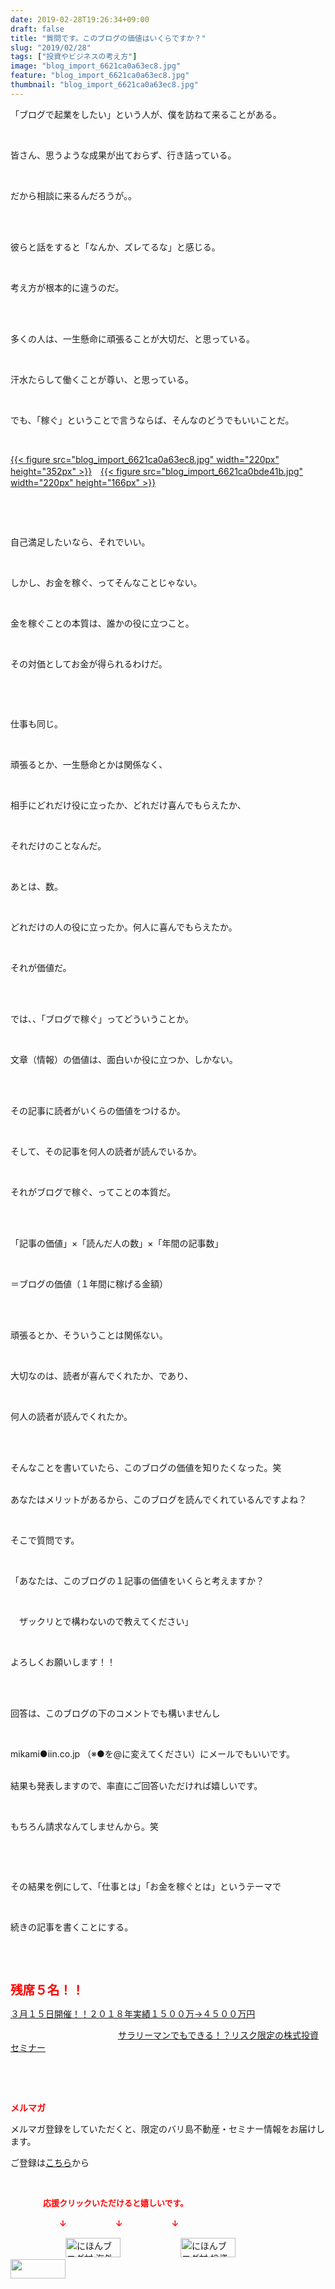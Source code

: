 ```yaml
---
date: 2019-02-28T19:26:34+09:00
draft: false
title: "質問です。このブログの価値はいくらですか？"
slug: "2019/02/28"
tags: ["投資やビジネスの考え方"]
image: "blog_import_6621ca0a63ec8.jpg"
feature: "blog_import_6621ca0a63ec8.jpg"
thumbnail: "blog_import_6621ca0a63ec8.jpg"
---
```

<p>「ブログで起業をしたい」という人が、僕を訪ねて来ることがある。</p><p> </p><p>皆さん、思うような成果が出ておらず、行き詰っている。</p><p> </p><p>だから相談に来るんだろうが。。</p><p> </p><p><br/>彼らと話をすると「なんか、ズレてるな」と感じる。</p><p> </p><p>考え方が根本的に違うのだ。</p><p> </p><p><br/>多くの人は、一生懸命に頑張ることが大切だ、と思っている。</p><p> </p><p>汗水たらして働くことが尊い、と思っている。</p><p> </p><p>でも、「稼ぐ」ということで言うならば、そんなのどうでもいいことだ。</p><p> </p><p><a href="blog_import_6621ca0a63ec8.jpg">{{< figure src="blog_import_6621ca0a63ec8.jpg" width="220px" height="352px" >}}</a>　<a href="blog_import_6621ca0bde41b.jpg">{{< figure src="blog_import_6621ca0bde41b.jpg" width="220px" height="166px" >}}</a></p><p> </p><p> </p><p>自己満足したいなら、それでいい。</p><p> </p><p>しかし、お金を稼ぐ、ってそんなことじゃない。</p><p> </p><p>金を稼ぐことの本質は、誰かの役に立つこと。</p><p> </p><p>その対価としてお金が得られるわけだ。</p><p> </p><p> </p><p>仕事も同じ。</p><p> </p><p>頑張るとか、一生懸命とかは関係なく、</p><p> </p><p>相手にどれだけ役に立ったか、どれだけ喜んでもらえたか、</p><p> </p><p>それだけのことなんだ。</p><p> </p><p>あとは、数。</p><p> </p><p>どれだけの人の役に立ったか。何人に喜んでもらえたか。</p><p> </p><p>それが価値だ。</p><p> </p><p><br/>では、、「ブログで稼ぐ」ってどういうことか。</p><p> </p><p>文章（情報）の価値は、面白いか役に立つか、しかない。</p><p> </p><p><br/>その記事に読者がいくらの価値をつけるか。</p><p> </p><p>そして、その記事を何人の読者が読んでいるか。</p><p> </p><p>それがブログで稼ぐ、ってことの本質だ。</p><p> </p><p><br/>「記事の価値」×「読んだ人の数」×「年間の記事数」</p><p> </p><p>＝ブログの価値（１年間に稼げる金額）</p><p> </p><p><br/>頑張るとか、そういうことは関係ない。</p><p> </p><p>大切なのは、読者が喜んでくれたか、であり、</p><p> </p><p>何人の読者が読んでくれたか。</p><p> </p><p><br/>そんなことを書いていたら、このブログの価値を知りたくなった。笑</p><p><br/>あなたはメリットがあるから、このブログを読んでくれているんですよね？</p><p> </p><p>そこで質問です。</p><p> </p><p>「あなたは、このブログの１記事の価値をいくらと考えますか？</p><p> </p><p>　ザックリとで構わないので教えてください」</p><p> </p><p>よろしくお願いします！！</p><p> </p><p><br/>回答は、このブログの下のコメントでも構いませんし</p><p> </p><p>mikami●iin.co.jp （※●を@に変えてください）にメールでもいいです。</p><p><br/>結果も発表しますので、率直にご回答いただければ嬉しいです。</p><p> </p><p>もちろん請求なんてしませんから。笑</p><p> </p><p> </p><p>その結果を例にして、「仕事とは」「お金を稼ぐとは」というテーマで</p><p> </p><p>続きの記事を書くことにする。</p><p> </p><p> </p><p><span style="font-size: 1.4em;"><span style="font-weight: bold;"><span style="color: rgb(255, 0, 0);">残席５名！！</span></span></span></p><p><a href="entry-12439962299.html" target="_blank">３月１５日開催！！</a><a href="entry-12439962299.html" target="_blank">２０１８年実績１５００万→４５００万円</a>           </p><p>　　　　　　　　　　　　 <a href="entry-12439962299.html" target="_blank">サラリーマンでもできる！？リスク限定の株式投資セミナー</a></p><p> </p><p> </p><p><span style="font-weight: bold;"><span style="color: rgb(255, 0, 0);">メルマガ</span></span></p><p>メルマガ登録をしていただくと、限定のバリ島不動産・セミナー情報をお届けします。</p><p>ご登録は<a href="f9eeVI" target="_blank">こちら</a>から</p><p style="text-align: center;"> </p><p><font color="#ff0000" size="2"><strong>　　　　応援クリックいただけると嬉しいです。</strong></font></p><p><font color="#ff0000" size="2"><strong>　　　　　　↓　　　　　　↓　　　　　　↓</strong></font></p><p><a href="ranking.html?p_cid=01260127" id="&amp;blogmura_banner"><img alt="にほんブログ村 海外生活ブログ バリ島情報へ" border="0" height="31" src="data:image/svg+xml;charset=utf-8,%3Csvg%20xmlns%3D%22http%3A%2F%2Fwww.w3.org%2F2000%2Fsvg%22%20title%3D%22Placeholder%20for%20Images%22%20role%3D%22presentation%22%20viewBox%3D%220%200%2088%2031%22%20%2F%3E" width="88" data-src="//overseas.blogmura.com/bali/img/bali88_31.gif" style="aspect-ratio: auto 88 / 31;"/><noscript><img alt="にほんブログ村 海外生活ブログ バリ島情報へ" border="0" height="31" src="//overseas.blogmura.com/bali/img/bali88_31.gif" width="88"></noscript></a>  <a href="ranking.html?p_cid=01260127" id="&amp;blogmura_banner"><img alt="にほんブログ村 投資ブログ 不動産投資へ" border="0" height="31" src="data:image/svg+xml;charset=utf-8,%3Csvg%20xmlns%3D%22http%3A%2F%2Fwww.w3.org%2F2000%2Fsvg%22%20title%3D%22Placeholder%20for%20Images%22%20role%3D%22presentation%22%20viewBox%3D%220%200%2088%2031%22%20%2F%3E" width="88" data-src="//investment.blogmura.com/hudousantoushi/img/hudousantoushi88_31.gif" style="aspect-ratio: auto 88 / 31;"/><noscript><img alt="にほんブログ村 投資ブログ 不動産投資へ" border="0" height="31" src="//investment.blogmura.com/hudousantoushi/img/hudousantoushi88_31.gif" width="88"></noscript></a> <a href="link.php?1804582" title="人気ブログランキングへ"><img border="0" height="31" src="data:image/svg+xml;charset=utf-8,%3Csvg%20xmlns%3D%22http%3A%2F%2Fwww.w3.org%2F2000%2Fsvg%22%20title%3D%22Placeholder%20for%20Images%22%20role%3D%22presentation%22%20viewBox%3D%220%200%2088%2031%22%20%2F%3E" width="88" data-src="https://blog.with2.net/img/banner/banner_22.gif" style="aspect-ratio: auto 88 / 31;"/><noscript><img border="0" height="31" src="https://blog.with2.net/img/banner/banner_22.gif" width="88"></noscript></a></p><p> </p>

